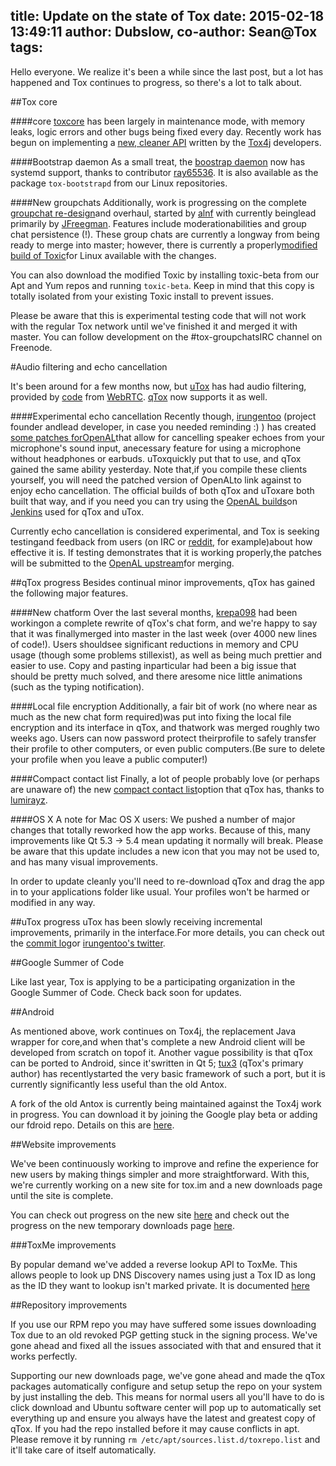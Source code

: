 title: Update on the state of Tox
date: 2015-02-18 13:49:11
author: Dubslow, co-author: Sean@Tox
tags:
---

Hello everyone. We realize it's been a while since the last post, but a lot has happened and Tox continues to progress, so there's a lot to talk about.

##Tox core

####core
[toxcore](https://github.com/irungentoo/toxcore) has been largely in maintenance mode, with memory leaks, logic errors and other bugs being fixed every day. Recently work has begun on implementing a [new, cleaner API](https://github.com/irungentoo/toxcore/tree/new_api) written by the [Tox4j](https://github.com/sonOfRa/tox4j) developers.


####Bootstrap daemon
As a small treat, the [boostrap daemon](https://github.com/irungentoo/toxcore/tree/master/other/bootstrap_daemon) now has systemd support, thanks to contributor [ray65536](https://github.com/ray65536). It is also available as the package `tox-bootstrapd` from our Linux repositories.

####New groupchats
Additionally, work is progressing on the complete [groupchat re-design](https://github.com/JFreegman/toxcore)and overhaul, started by [alnf](https://github.com/alnf) with currently beinglead primarily by [JFreegman](https://github.com/JFreegman). Features include moderationabilities and group chat persistence (!). These group chats are currently a longway from being ready to merge into master; however, there is currently a properly[modified build of Toxic](https://jenkins.libtoxcore.so/job/toxic_linux_beta/lastSuccessfulBuild/artifact/toxic)for Linux available with the changes. 

You can also download the modified Toxic by installing toxic-beta from our Apt and Yum repos and running ``toxic-beta``. Keep in mind that this copy is totally isolated from your existing Toxic install to prevent issues.

Please be aware that this is experimental testing code that will not work with the regular Tox network until we've finished it and merged it with master. You can follow development on the #tox-groupchatsIRC channel on Freenode.

#Audio filtering and echo cancellation

It's been around for a few months now, but [uTox](https://github.com/notsecure/uTox)
has had audio filtering, provided by [code](https://github.com/irungentoo/filter_audio) from [WebRTC](https://code.google.com/p/webrtc/). [qTox](https://github.com/tux3/qTox) now supports it as well.

####Experimental echo cancellation
Recently though, [irungentoo](https://github.com/irungentoo) (project founder andlead developer, in case you needed reminding :) ) has created [some patches forOpenAL](https://github.com/irungentoo/openal-soft-tox)that allow for cancelling speaker echoes from your microphone's sound input, anecessary feature for using a microphone without headphones or earbuds. uToxquickly put that to use, and qTox gained the same ability yesterday. Note that,if you compile these clients yourself, you will need the patched version of OpenALto link against to enjoy echo cancellation. The official builds of both qTox and uToxare both built that way, and if you need you can try using the [OpenAL builds](https://jenkins.libtoxcore.so/search/?q=openal)on [Jenkins](https://jenkins.libtoxcore.so/) used for qTox and uTox.

Currently echo cancellation is considered experimental, and Tox is seeking testingand feedback from users (on IRC or [reddit](https://reddit.com/r/projecttox), for example)about how effective it is. If testing demonstrates that it is working properly,the patches will be submitted to the [OpenAL upstream](https://github.com/kcat/openal-soft)for merging.

##qTox progress
Besides continual minor improvements, qTox has gained the following major features.

####New chatform
Over the last several months, [krepa098](https://github.com/krepa098) had been workingon a complete rewrite of qTox's chat form, and we're happy to say that it was finallymerged into master in the last week (over 4000 new lines of code!). Users shouldsee significant reductions in memory and CPU usage (though some problems stillexist), as well as being much prettier and easier to use. Copy and pasting inparticular had been a big issue that should be pretty much solved, and there aresome nice little animations (such as the typing notification).

####Local file encryption
Additionally, a fair bit of work (no where near as much as the new chat form required)was put into fixing the local file encryption and its interface in qTox, and thatwork was merged roughly two weeks ago. Users can now password protect theirprofile to safely transfer their profile to other computers, or even public computers.(Be sure to delete your profile when you leave a public computer!)

####Compact contact list
Finally, a lot of people probably love (or perhaps are unaware of) the new [compact contact list](http://i.imgur.com/tmX8z9s.png)option that qTox has, thanks to [lumirayz](https://github.com/lumirayz).

####OS X
A note for Mac OS X users: We pushed a number of major changes that totally reworked how the app works. Because of this, many improvements like Qt 5.3 -> 5.4 mean updating it normally will break. Please be aware that this update includes a new icon that you may not be used to, and has many visual improvements.

In order to update cleanly you'll need to re-download qTox and drag the app in to your applications folder like usual. Your profiles won't be harmed or modified in any way.

##uTox progress
uTox has been slowly receiving incremental improvements, primarily in the interface.For more details, you can check out the [commit log](https://github.com/notsecure/uTox/commits/master)or [irungentoo's twitter](https://twitter.com/irungentoo).

##Google Summer of Code

Like last year, Tox is applying to be a participating organization in the Google Summer of Code. Check back soon for updates.

##Android

As mentioned above, work continues on Tox4j, the replacement Java wrapper for core,and when that's complete a new Android client will be developed from scratch on topof it. Another vague possibility is that qTox can be ported to Android, since it'swritten in Qt 5; [tux3](https://github.com/tux3) (qTox's primary author) has recentlystarted the very basic framework of such a port, but it is currently significantly less useful than the old Antox.

A fork of the old Antox is currently being maintained against the Tox4j work in progress. You can download it by joining the Google play beta or adding our fdroid repo. Details on this are [here](https://wiki.tox.im/Binaries).


##Website improvements

We've been continuously working to improve and refine the experience for new users by making things simpler and more straightforward. With this, we're currently working on a new site for tox.im and a new downloads page until the site is complete.

You can check out progress on the new site [here](https://beta.tox.im) and check out the progress on the new temporary downloads page [here](https://downloads.tox.im).

###ToxMe improvements

By popular demand we've added a reverse lookup API to ToxMe. This allows people to look up DNS Discovery names using just a Tox ID as long as the ID they want to lookup isn't marked private. It is documented [here](https://github.com/Tox/toxme.se/blob/master/api.md)

##Repository improvements

If you use our RPM repo you may have suffered some issues downloading Tox due to an old revoked PGP getting stuck in the signing process. We've gone ahead and fixed all the issues associated with that and ensured that it works perfectly.

Supporting our new downloads page, we've gone ahead and made the qTox packages automatically configure and setup setup the repo on your system by just installing the deb. This means for normal users all you'll have to do is click download and Ubuntu software center will pop up to automatically set everything up and ensure you always have the latest and greatest copy of qTox. If you had the repo installed before it may cause conflicts in apt. Please remove it by running ``rm /etc/apt/sources.list.d/toxrepo.list`` and it'll take care of itself automatically.


